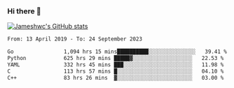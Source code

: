 ### Hi there 👋

[![Jameshwc's GitHub stats](https://github-readme-stats.vercel.app/api?username=jameshwc)](https://github.com/anuraghazra/github-readme-stats)

<!--START_SECTION:waka-->

```txt
From: 13 April 2019 - To: 24 September 2023

Go                1,094 hrs 15 mins██████████░░░░░░░░░░░░░░░   39.41 %
Python            625 hrs 29 mins █████▓░░░░░░░░░░░░░░░░░░░   22.53 %
YAML              332 hrs 45 mins ███░░░░░░░░░░░░░░░░░░░░░░   11.98 %
C                 113 hrs 57 mins █░░░░░░░░░░░░░░░░░░░░░░░░   04.10 %
C++               83 hrs 26 mins  ▓░░░░░░░░░░░░░░░░░░░░░░░░   03.00 %
```

<!--END_SECTION:waka-->